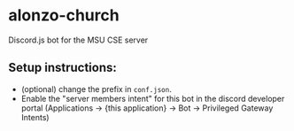 # alonzo-church
Discord.js bot for the MSU CSE server

## Setup instructions:

- (optional) change the prefix in `conf.json`.
- Enable the "server members intent" for this bot in the discord developer portal (Applications -> {this application} -> Bot -> Privileged Gateway Intents)
